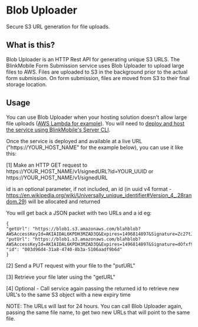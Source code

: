 # Blob Uploader
Secure S3 URL generation for file uploads.

## What is this?
Blob Uploader is an HTTP Rest API for generating unique S3 URLS. The BlinkMobile Form Submission service uses Blob Uploader to upload large files to AWS. Files are uploaded to S3 in the background prior to the actual form submission. On form submission, files are moved from S3 to their final storage location.

## Usage
You can use Blob Uploader when your hosting solution doesn't allow large file uploads ([AWS Lambda for example](http://docs.aws.amazon.com/lambda/latest/dg/limits.html)). You will need to [deploy and host the service using BlinkMobile's Server CLI](/docs/deployment.md).

Once the service is deployed and available at a live URL ("https://YOUR_HOST_NAME" for the example below), you can use it like this:

[1] Make an HTTP GET request to https://YOUR_HOST_NAME/v1/signedURL?id=YOUR_UUID or https://YOUR_HOST_NAME/v1/signedURL

id is an optional parameter, if not included, an id (in uuid v4 format - https://en.wikipedia.org/wiki/Universally_unique_identifier#Version_4_.28random.29) will be allocated and returned

You will get back a JSON packet with two URLs and a id eg:

```
{
"getUrl": "https://blob1.s3.amazonaws.com/blahblob?AWSAccessKeyId=AKIAIDAL6KPDH3MZAD3Q&Expires=1496814897&Signature=Zc27tJEwOvpU%2BaUALfMOzSjkc%2F0%3D",
"putUrl": "https://blob1.s3.amazonaws.com/blahblob?AWSAccessKeyId=AKIAIDAL6KPDH3MZAD3Q&Expires=1496814897&Signature=dOfxf9LtO7kBa6n05h0%2Bt8RCtK0%3D",
"id": "003d96d4-31a8-4740-8b3a-5106aadf9b6d"
}
```
[2] Send a PUT request with your file to the "putURL"

[3] Retrieve your file later using the "getURL"

[4] Optional - Call service again passing the returned id to retrieve new URL's to the same S3 object with a new expiry time 

NOTE: The URLs will last for 24 hours. You can call Blob Uploader again, passing the same file name, to get two new URLs that will point to the same file.